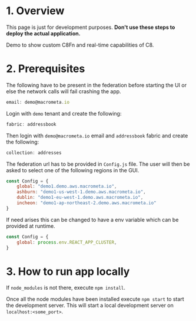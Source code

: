 
# 1. Overview

This page is just for development purposes. **Don't use these steps to deploy the actual application.**

Demo to show custom C8Fn and real-time capabilities of C8.

# 2. Prerequisites

The following have to be present in the federation before starting the UI or else the network calls will fail crashing the app.

```js
email: demo@macrometa.io
```

Login with `demo` tenant and create the following:

```js
fabric: addressbook
```

Then login with `demo@macrometa.io` email and `addressbook` fabric and create the following:

```js
collection: addresses
```

The federation url has to be provided in `Config.js` file. The user will then be asked to select one of the following regions in the GUI.

```js
const Config = {
    global: "demo1.demo.aws.macrometa.io",
    ashburn: "demo1-us-west-1.demo.aws.macrometa.io",
    dublin: "demo1-eu-west-1.demo.aws.macrometa.io",
    incheon: "demo1-ap-northeast-2.demo.aws.macrometa.io"
}
```

If need arises this can be changed to have a env variable which can be provided at runtime.

```js
const Config = {
    global: process.env.REACT_APP_CLUSTER,
}
```

# 3. How to run app locally

If `node_modules` is not there, execute `npm install`.

Once all the node modules have been installed execute `npm start` to start the development server. This will start a local development server on `localhost:<some_port>`.
